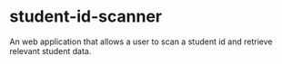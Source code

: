 # student-id-scanner
An web application that allows a user to scan a student id and retrieve relevant student data.

